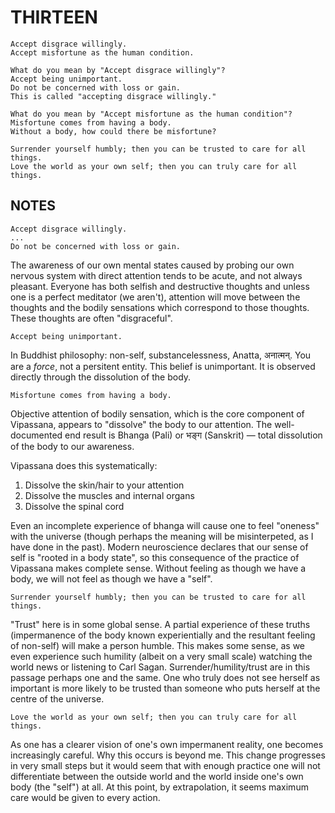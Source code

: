 
# THIRTEEN #

```
Accept disgrace willingly.
Accept misfortune as the human condition.

What do you mean by "Accept disgrace willingly"?
Accept being unimportant.
Do not be concerned with loss or gain.
This is called "accepting disgrace willingly."

What do you mean by "Accept misfortune as the human condition"?
Misfortune comes from having a body.
Without a body, how could there be misfortune?

Surrender yourself humbly; then you can be trusted to care for all things.
Love the world as your own self; then you can truly care for all things.
```

## NOTES ##

```
Accept disgrace willingly.
...
Do not be concerned with loss or gain.
```

The awareness of our own mental states caused by probing our own nervous system with direct attention tends to be acute, and not always pleasant. Everyone has both selfish and destructive thoughts and unless one is a perfect meditator (we aren't), attention will move between the thoughts and the bodily sensations which correspond to those thoughts. These thoughts are often "disgraceful".

```
Accept being unimportant.
```

In Buddhist philosophy: non-self, substancelessness, Anatta, अनात्मन्. You are a _force_, not a persitent entity. This belief is unimportant. It is observed directly through the dissolution of the body.

```
Misfortune comes from having a body.
```

Objective attention of bodily sensation, which is the core component of Vipassana, appears to "dissolve" the body to our attention. The well-documented end result is Bhanga (Pali) or भङ्ग (Sanskrit) — total dissolution of the body to our awareness.

Vipassana does this systematically:

1. Dissolve the skin/hair to your attention
2. Dissolve the muscles and internal organs
3. Dissolve the spinal cord

Even an incomplete experience of bhanga will cause one to feel "oneness" with the universe (though perhaps the meaning will be misinterpeted, as I have done in the past). Modern neuroscience declares that our sense of self is "rooted in a body state", so this consequence of the practice of Vipassana makes complete sense. Without feeling as though we have a body, we will not feel as though we have a "self".

```
Surrender yourself humbly; then you can be trusted to care for all things.
```

"Trust" here is in some global sense. A partial experience of these truths (impermanence of the body known experientially and the resultant feeling of non-self) will make a person humble. This makes some sense, as we even experience such humility (albeit on a very small scale) watching the world news or listening to Carl Sagan. Surrender/humility/trust are in this passage perhaps one and the same. One who truly does not see herself as important is more likely to be trusted than someone who puts herself at the centre of the universe.

```
Love the world as your own self; then you can truly care for all things.
```

As one has a clearer vision of one's own impermanent reality, one becomes increasingly careful. Why this occurs is beyond me. This change progresses in very small steps but it would seem that with enough practice one will not differentiate between the outside world and the world inside one's own body (the "self") at all. At this point, by extrapolation, it seems maximum care would be given to every action.
